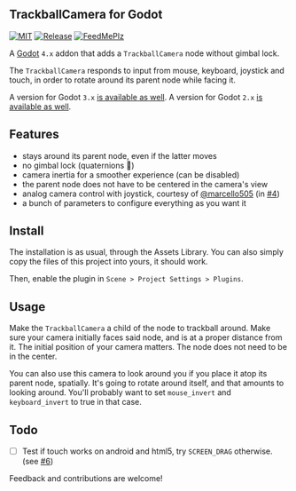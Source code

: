 
TrackballCamera for Godot
-------------------------

[![MIT](https://img.shields.io/github/license/Goutte/godot-trackball-camera.svg)](https://github.com/Goutte/godot-trackball-camera)
[![Release](https://img.shields.io/github/release/Goutte/godot-trackball-camera.svg)](https://github.com/Goutte/godot-trackball-camera/releases)
[![FeedMePlz](https://img.shields.io/liberapay/patrons/Goutte.svg)](https://liberapay.com/Goutte/)

A [Godot](https://godotengine.org/) `4.x` addon that adds a `TrackballCamera` node without gimbal lock.

The `TrackballCamera` responds to input from mouse, keyboard, joystick and touch, in order to rotate around its parent node while facing it.

A version for Godot `3.x` [is available as well](https://github.com/Goutte/godot-trackball-camera/releases/tag/v6.0).
A version for Godot `2.x` [is available as well](https://github.com/Goutte/godot-trackball-camera/releases/tag/v1.0).


Features
--------

- stays around its parent node, even if the latter moves
- no gimbal lock (quaternions 🌟)
- camera inertia for a smoother experience (can be disabled)
- the parent node does not have to be centered in the camera's view
- analog camera control with joystick, courtesy of [@marcello505](https://github.com/marcello505) (in [#4](https://github.com/Goutte/godot-trackball-camera/pull/4))
- a bunch of parameters to configure everything as you want it


Install
-------

The installation is as usual, through the Assets Library.
You can also simply copy the files of this project into yours, it should work.

Then, enable the plugin in `Scene > Project Settings > Plugins`.


Usage
-----

Make the `TrackballCamera` a child of the node to trackball around.
Make sure your camera initially faces said node, and is at a proper distance from it.
The initial position of your camera matters. The node does not need to be in the center.

You can also use this camera to look around you if you place it atop its parent node, spatially.
It's going to rotate around itself, and that amounts to looking around.
You'll probably want to set `mouse_invert` and `keyboard_invert` to true in that case.


Todo
----

- [ ] Test if touch works on android and html5, try `SCREEN_DRAG` otherwise. (see [#6](https://github.com/Goutte/godot-trackball-camera/issues/6))


Feedback and contributions are welcome!


